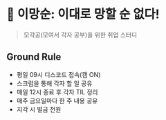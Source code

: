 # 💪 이망순: 이대로 망할 순 없다!

> 모각공(모여서 각자 공부)을 위한 취업 스터디

## Ground Rule
- 평일 09시 디스코드 접속(캠 ON)
- 스크럼을 통해 각자 할 일 공유
- 매일 12시 종료 후 각자 TIL 정리
- 매주 금요일마다 한 주 내용 공유
- 지각 시 벌금 천원
